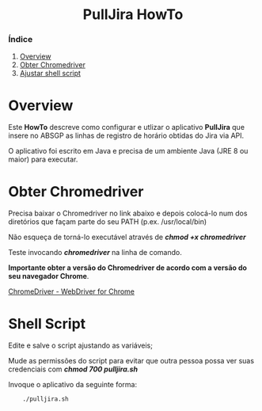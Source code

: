 <center><h1>PullJira HowTo</h1></center>


### Índice

1. [Overview](#overview)
2. [Obter Chromedriver](#obter-chromedriver)
4. [Ajustar shell script](#shell-script)

# Overview

Este **HowTo** descreve como configurar e utlizar o aplicativo **PullJira** que insere no ABSGP as linhas de registro de horário obtidas do Jira via API.

O aplicativo foi escrito em Java e precisa de um ambiente Java (JRE 8 ou maior) para executar.

# Obter Chromedriver

Precisa baixar o Chromedriver no link abaixo e depois colocá-lo num dos diretórios que façam parte do seu PATH (p.ex. /usr/local/bin)

Não esqueça de torná-lo executável através de ***chmod +x chromedriver***

Teste invocando ***chromedriver*** na linha de comando.

**Importante obter a versão do Chromedriver de acordo com a versão do seu navegador Chrome**.

[ChromeDriver - WebDriver for Chrome](http://chromedriver.chromium.org/downloads)

# Shell Script

Edite e salve o script ajustando as variáveis;

Mude as permissões do script para evitar que outra pessoa possa ver suas credenciais com ***chmod 700 pulljira.sh***

Invoque o aplicativo da seguinte forma:
```
    ./pulljira.sh

```
